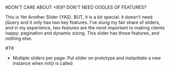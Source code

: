 #DON'T CARE ABOUT <IE9? DON'T NEED OODLES OF FEATURES?

This is Yet Another Slider (YAS). BUT, it is a bit special: it doesn't need jQuery and it only has two key features. I've slung my fair share of sliders, and in my experience, two features are the most important to making clients happy: pagination and dynamic sizing. This slider has those features, and nothing else.


#TK

* Multiple sliders per page: Put slider on prototype and instantiate a new instance when init() is called
